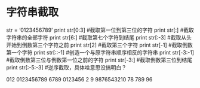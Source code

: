 # 字符串截取

str = ‘0123456789’ print str\[0:3\] \#截取第一位到第三位的字符 print str\[:\] \#截取字符串的全部字符 print str\[6:\] \#截取第七个字符到结尾 print str\[:-3\] \#截取从头开始到倒数第三个字符之前 print str\[2\] \#截取第三个字符 print str\[-1\] \#截取倒数第一个字符 print str\[::-1\] \#创造一个与原字符串顺序相反的字符串 print str\[-3:-1\] \#截取倒数第三位与倒数第一位之前的字符 print str\[-3:\] \#截取倒数第三位到结尾 print str\[:-5:-3\] \#逆序截取，具体啥意思没搞明白？

012 0123456789 6789 0123456 2 9 9876543210 78 789 96

